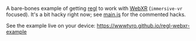 A bare-bones example of getting [regl](https://github.com/regl-project/regl) to work with [WebXR](https://github.com/immersive-web/webxr/blob/master/explainer.md) (`immersive-vr` focused). It's a bit hacky right now; see [main.js](https://github.com/wwwtyro/regl-webxr-example/blob/master/main.js) for the commented hacks.

See the example live on your device: https://wwwtyro.github.io/regl-webxr-example
